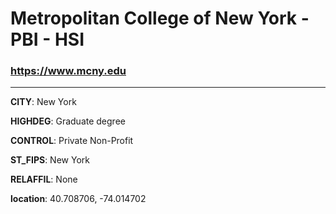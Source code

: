 # Metropolitan College of New York - PBI - HSI
### https://www.mcny.edu
---
**CITY**: New York

**HIGHDEG**: Graduate degree

**CONTROL**: Private Non-Profit

**ST_FIPS**: New York

**RELAFFIL**: None

**location**: 40.708706, -74.014702